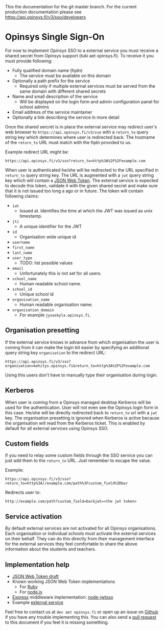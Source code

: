 <div class="master-docs">
This the documentation for the git master branch. For the current production
documentation please see
<a href="https://api.opinsys.fi/v3/sso/developers">https://api.opinsys.fi/v3/sso/developers</a>
</div>

# Opinsys Single Sign-On

For now to implement Opinsys SSO to a external service you must receive a
shared secret from Opinsys support (tuki aet opinsys.fi). To receive it you
must provide following:

  - Fully qualified domain name (fqdn)
    - The service must be available on this domain
  - Optionally a path prefix for the service
    - Required only if multiple external services must be served from the same
      domain with different shared secrets
  - Name and small description of the service
    - Will be displayed on the login form and admin configuration panel for
      school admins
  - Email address of the service maintainer
  - Optionally a link describing the service in more detail


Once the shared sercret is in place the external service may redirect
user's web browser to `https://api.opinsys.fi/v3/sso` with a `return_to`
query string key which determines where user is redirected back. The hostname
of the `return_to` URL must match with the fqdn provided to us.

Example redirect URL might be:

    https://api.opinsys.fi/v3/sso?return_to=http%3A%2F%2Fexample.com

When user is authenticated he/she will be redirected to the URL specified in
`return_to` query string key. The URL is augmented with a `jwt` query string
key which will contain a [JSON Web Token][jwt]. The external service is
expected to decode this token, validate it with the given shared secret and
make sure that it is not issued too long a ago or in future. The token will
contain following claims:

  - `iat`
    - Issued at. Identifies the time at which the JWT was issued as unix timestamp.
  - `jti`
    - A unique identifier for the JWT
  - `id`
    - Organisation wide unique id
  - `username`
  - `first_name`
  - `last_name`
  - `user_type`
    - TODO: list possible values
  - `email`
    - Unfortunately this is not set for all users.
  - `school_name`
    - Human readable school name.
  - `school_id`
    - Unique school id
  - `organisation_name`
    - Human readable organisation name.
  - `organisation_domain`
    - For example `jyvaskyla.opinsys.fi`.

## Organisation presetting

If the external service knows in advance from which organisation the user
is coming from it can make the login bit easier by specifying an additional
query string key `organisation` to the redirect URL:

    https://api.opinsys.fi/v3/sso?organisation=kehitys.opinsys.fi&return_to=http%3A%2F%2Fexample.com

Using this users don't have to manually type their organisation during login.

## Kerberos

When user is coming from a Opinsys managed desktop Kerberos will be used for
the authentication. User will not even see the Opinsys login form in this case.
He/she will be directly redirected back to `return_to` url with a `jwt` key.
The organisation presetting is ignored when Kerberos is active because the
organisation will read from the Kerberos ticket. This is enabled by default for
all external services using Opinsys SSO.

## Custom fields

If you need to relay some custom fields through the SSO service you can just
add them to the `return_to` URL. Just remember to escape the value.

Example:

    https://api.opinsys.fi/v3/sso?return_to=http%3A//example.com/path%3Fcustom_field%3Dbar

Redirects user to:

    http://example.com/path?custom_field=bar&jwt=<the jwt token>

## Service activation

By default external services are not activated for all Opinsys organisations.
Each organisation or individual schools must activate the external services on
their behalf. They can do this directly from their management interface for the
external services they feel comfortable to share the above information about
the students and teachers.

## Implementation help

  - [JSON Web Token draft][jwt]
  - Known working JSON Web Token implementations
    - For [Ruby](https://github.com/progrium/ruby-jwt)
    - For [node.js](https://npmjs.org/package/jwt-simple)
  - [Express][] middleware implementation: [node-jwtsso][]
  - Example [external service](https://github.com/opinsys/node-jwtsso/blob/master/example/app.js)

Feel free to contact us at `dev aet opinsys.fi` or open up an issue on
[Github][issue] if you have any trouble implementing this. You can also send a
[pull request][pr] to this document if you feel it is missing something.

[jwt]: http://tools.ietf.org/html/draft-jones-json-web-token
[node-jwtsso]: https://github.com/opinsys/node-jwtsso
[Express]: http://expressjs.com/
[issue]: https://github.com/opinsys/puavo-users/issues
[pr]: https://github.com/opinsys/puavo-users/blob/master/rest/doc/SSO_DEVELOPERS.md
